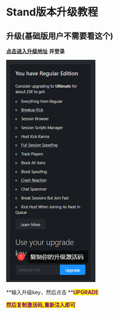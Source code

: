 # Stand版本升级教程

## 升级(基础版用户不需要看这个)

[**点击进入升级地址**](https://stand.gg/account/) **并登录**

![](<../../.gitbook/assets/image (220).png>)

**输入升级key，然后点击 **<mark style="color:purple;">**UPGRADE**</mark>

<mark style="color:purple;">**然后复制激活码,重新注入即可**</mark>
